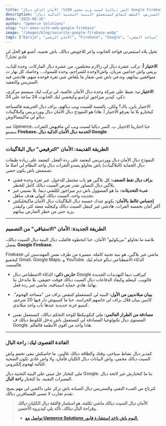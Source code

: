 ```yaml
---
title: "السر ديالنا لسيت ويب محمي 100%: الأمان الذكي ديال Google Firebase"
description: "الأمان ديال السيت ويب ديالك ما خاصوش يكون مصدر ديال الستريس. اكتشف كيفاش كنستعملو البنية التحتية الذكية ديال Google (Firebase) باش نعطيوك راحة البال الكاملة."
date: "2025-08-26"
author: "Upmerce Solutions"
slug: "sir-aman-site-web-google-firebase"
image: "/images/blog/securite-google-firebase.webp"
tags: ["Darija", "الأمان الرقمي", "Firebase", "Google", "ووردبريس", "سياحة المغرب"]
---
```


تخيل يلاه استثمرتي فواحد الحانوت واعر للاجونص ديالك. باش تحميه، أشنو هو الحل لي غادي تختار؟

**الاختيار أ:** تركب عشرة ديال لي زالارم مختلفين، من عشرة ديال الماركات. وحدة للباب، وحدة للشراجم، وحدة للستوك... وخاصك كل نهار تVيريفي واش خدامين مزيان، واش متوافقين بيناتهم، وتدعي باش شي شفار ما يلقاش شي ثغرة فوحدة منهم. هادشي فيه الستريس والتعقيد.

**الاختيار ب:** تعيط على شركة وحدة ديال الأمان عالمية، لي تركب ليك سيستم مركزي، ذكي، كيدير ميزاجور لراسو وكيحضي ليك الحانوت 24 ساعة على 24.

الاختيار باين، ياك؟ ولكن، بالنسبة للسيت ويب ديالهم، بزاف ديال الحريفية فالسياحة كيختارو بلا ما يعرفو الاختيار أ. هادا هو النموذج ديال الأمان ديال ووردبريس والبلاگينات ديالو لي ماكيتسالاوش.

عند Upmerce، حنا اختارينا الاختيار ب. السر ديالنا لسيت ويب لي مافيهش الثغرات سميتو **Firebase، الخدمة ديال الأمان الذكية ديال Google**.



---

### **الطريقة القديمة: الأمان "الترقيعي" ديال البلاگينات**

النموذج ديال الأمان ديال ووردبريس كيعتمد على ردة الفعل. كيعتمد على زيادة طبقات ديال الحماية (البلاگينات) باش يحاولو يسدو الثغرات ديال واحد النظام لي أصلا ما تصممش باش يكون حصن.

* **بزاف ديال نقط الضعف:** كل بلاگين هو باب محتمل للدخول. غير ثغرة وحدة فشي بلاگين ديال التصاور تقدر تعرض السيت ديالك كامل للخطر.
* **عبء التحديثات:** نتا هو المسؤول باش دير ميزاجور لكلشي ديما. يلا نسيتي غير تحديث واحد، السيت ديالك كيولي هدف ساهل.
* **إحساس غالط بالأمان:** يكونو عندك خمسة ديال البلاگينات ديال الأمان ماكيخليكش أكثر أمان بخمسة المرات. هادشي غير كيتقل السيت ديالك وكيخليه معقد كثر، وكيقدر يزيد حتى من خطر التعارض بيناتهم.

---

### **الطريقة الجديدة: الأمان "الاستباقي" من التصميم**

بلاصة ما نحاولو "نبريكوليو" الأمان، حنا كنحطوه فالقلب ديال البنية ديال السيت ديالك، بفضل **Google Firebase**.

Firebase ماشي غير بلاگين، هو بنية تحتية كاملة، مسيرة من طرف نفس المهندسين لي كيحميو Gmail، Google Maps، و YouTube. الذكاء الاصطناعي ديالو خدام ليك فالصمت.

* **حارس ذكي:** الذكاء الاصطناعي ديال Google كيراقب ديما التهديدات الجديدة فالويب. كيتعلم وكيقاد الدفاعات ديال السيت ديالك فوقت حقيقي، بلا ماتدخل نتا نهائيا. هادي حماية استباقية، ماشي غير ردة فعل.

* **بيبان مبلانديين من الأول:** البنية لي كنستعملو كتنقص بزاف من "مساحة الهجوم". كاينين بيبان قلال بزاف لي خاصهم الحراسة. حنا ما كنبنيوش دار فيها 20 شرجم، كنبنيو خزنة حديدية عندها باب واحد مبلاندي.

* **مصادقة من الطراز العالمي:** ملي كتكونيكطا للوحة التحكم ديالك، كتستعمل نفس المستوى ديال تكنولوجيا المصادقة لي كتستعمل باش تدخل للكونط ديالك ف Google. هادا واحد من أقوى الأنظمة فالعالم.

---

### **الفائدة القصوى ليك: راحة البال**

كمدبر ديال نشاط سياحي، وقتك والطاقة ديالك غاليين. ما خاصكش تبقى تخمم واش السيت ديالك محمي، واش البيانات ديال الكليان فأمان، ولا واش غادي تكون الضحية التالية لهجوم إلكتروني.

ملي كتختار حل مبني على البنية التحتية ديال Google، نتا ما كتختارش غير لائحة ديال المميزات التقنية. نتا كتختار **راحة البال**.

كترتاح من العبء التقني والستريس ديال الصيانة باش تركز على داكشي لي مهم بصح: تقدم تجارب لا تنسى للمسافرين ديالك.

> **الأمان ديال السيت ديالك ماشي تكلفة، هو استثمار فالثقة ديال الكليان ديالك وفراحة البال ديالك. تأكد بلي كيدبروه الأحسن.**

> * [**تواصل مع Upmerce Solutions اليوم باش تاخد استشارة فابور.**](https://www.upmerce.com/ar#contact)